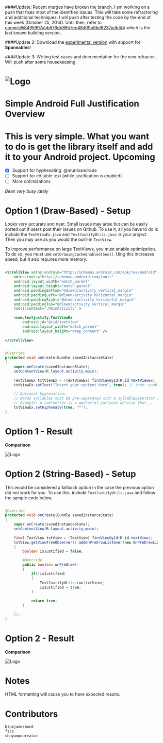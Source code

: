 ####Update: Recent merges have broken the branch. I am working on a push that fixes most of the identified issues. This will take some refractoring and additional techniques. I will push after testing the code by the end of this week (October 25, 2014). Until then, refer to [commit@8495997abb676dd86b7ee48d09a0bd6237adb5f4](https://github.com/bluejamesbond/TextJustify-Android/tree/8495997abb676dd86b7ee48d09a0bd6237adb5f4) which is the last known building version. 

####Update 2: Download the [experimental version](https://github.com/bluejamesbond/Sandbox/tree/master/TextJustify) with support for **Spannables**!

####Update 3: Writing test cases and documentation for the new refractor. Will push after some housekeeping.

![Logo](https://raw.github.com/bluejamesbond/TextJustify-Android/master/__misc/textjustify%20design%20logo%20%5Ba%5D.png)
=======
**Simple Android Full Justification**
Overview
=======
This is very simple. What you want to do is get the library itself and add it to your Android project.
Upcoming
=======
- [X] Support for hyphenating. @muriloandrade
- [ ] Support for editable text (while justification is enabled)
- [ ] More optimizations

*Been very busy lately*

Option 1 (Draw-Based) - Setup
=======
Looks very accurate and neat. Small issues may arise but can be easily sorted out if users post their issues on Github. To use it, all you have to do is include the `TextViewEx.java` and `TextJustifyUtils.java` in your project. Then you may use as you would the built-in  `TextView`. 

To improve performance on large TextViews, you must enable optimization. To do so, you must use `setDrawingCacheEnabled(bool)`. Uing this increases speed, but it also requires more memory.

```xml

<ScrollView xmlns:android="http://schemas.android.com/apk/res/android"
    xmlns:tools="http://schemas.android.com/tools"
    android:layout_width="match_parent"
    android:layout_height="match_parent"
    android:paddingBottom="@dimen/activity_vertical_margin"
    android:paddingLeft="@dimen/activity_horizontal_margin"
    android:paddingRight="@dimen/activity_horizontal_margin"
    android:paddingTop="@dimen/activity_vertical_margin"
    tools:context=".MainActivity" >
    
    <com.textjustify.TextViewEx
        android:id="@+id/textview"
        android:layout_width="match_parent"
        android:layout_height="wrap_content" />
        
</ScrollView>

```
```java

@Override
protected void onCreate(Bundle savedInstanceState) 
{
    super.onCreate(savedInstanceState);
    setContentView(R.layout.activity_main); 
    
    TextViewEx txtViewEx = (TextViewEx) findViewById(R.id.textViewEx);
    txtViewEx.setText("Insert your content here", true); // true: enables justification
    
    // Optional hyphenation:
    // Words syllables must be pre-separated with a syllableSeparator string (character)
    // Example: A com*put*er is a gen*er*al pur*pose de*vice that...
    txtViewEx.setHyphenate(true, "*");
}

```
Option 1 - Result
=======
**Comparison**

![Logo](http://i.imgur.com/xbzYStc.png)


Option 2 (String-Based) - Setup
=======
This would be considered a fallback option in the case the previous option did not work for you. To use this, include `TextJustifyUtils.java` and follow the sample code below.

```java

@Override
protected void onCreate(Bundle savedInstanceState) 
{
    super.onCreate(savedInstanceState);
    setContentView(R.layout.activity_main); 
    
    final TextView txtView = (TextView) findViewById(R.id.textView);
    txtView.getViewTreeObserver().addOnPreDrawListener(new OnPreDrawListener()
    {           
        boolean isJustified = false;

        @Override
        public boolean onPreDraw() 
        {
            if(!isJustified)
            {
                TextJustifyUtils.run(txtView);
                isJustified = true;
            }
            
            return true;
        }
        
    });
}

```
Option 2 - Result
=======
**Comparison**

![Logo](http://i.imgur.com/L62jFKp.png)


Notes
=======
HTML formatting will cause you to have expected results.

Contributors
=======

```js
bluejamesbond
fscz
shayanpourvatan
```
